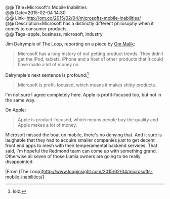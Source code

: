 @@ Title=Microsoft's Mobile Inabilities  
@@ Date=2015-02-04 14:30  
@@ Link=http://om.co/2015/02/04/microsofts-mobile-inabilities/  
@@ Description=Microsoft has a distinctly different philosophy when it comes to consumer products.  
@@ Tags=apple, business, microsoft, industry  

Jim Dalrymple of The Loop, reporting on a piece by [Om Malik](http://om.co/2015/02/04/microsofts-mobile-inabilities/):
>Microsoft has a long history of not getting product trends. They didn’t get the iPod, tablets, iPhone and a host of other products that it could have made a lot of money on.

Dalrymple's next sentence is profound:[^1]
>Microsoft is profit-focused, which means it makes shitty products. 

I'm not sure I agree completely here. Apple is profit-focused too, but not in the same way.

On Apple:
>Apple is product-focused, which means people buy the quality and Apple makes a lot of money.

Microsoft missed the boat on mobile, there's no denying that. And it sure is laughable that they had to acquire smaller companies *just* to get decent front end apps to mesh with their temperamental backend services. That said, I'm hopeful the Redmond team can come up with something grand. Otherwise all seven of those Lumia owners are going to be really disappointed.

[From [The Loop](http://www.loopinsight.com/2015/02/04/microsofts-mobile-inabilities/]

[^1]: lolz.